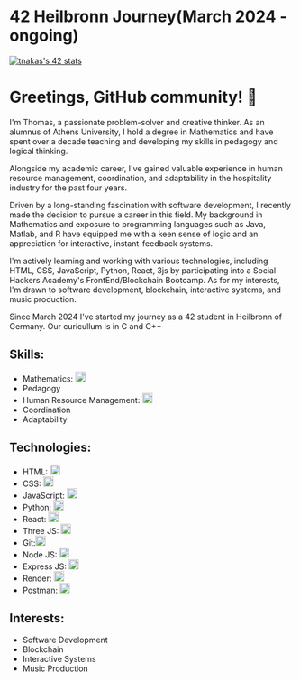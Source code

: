 # 42 Heilbronn Journey(March 2024 - ongoing)
[![tnakas's 42 stats](https://badge.mediaplus.ma/colorfulwaves/tnakas?1337Badge=off&UM6P=off)](https://github.com/oakoudad/badge42)
# Greetings, GitHub community! 👋

I'm Thomas, a passionate problem-solver and creative thinker. As an alumnus of Athens University, I hold a degree in Mathematics and have spent over a decade teaching and developing my skills in pedagogy and logical thinking.

Alongside my academic career, I've gained valuable experience in human resource management, coordination, and adaptability in the hospitality industry for the past four years.

Driven by a long-standing fascination with software development, I recently made the decision to pursue a career in this field. My background in Mathematics and exposure to programming languages such as Java, Matlab, and R have equipped me with a keen sense of logic and an appreciation for interactive, instant-feedback systems.

I'm actively learning and working with various technologies, including HTML, CSS, JavaScript, Python, React, 3js by participating into a Social Hackers Academy's FrontEnd/Blockchain  Bootcamp. As for my interests, I'm drawn to software development, blockchain, interactive systems, and music production.

Since March 2024 I've started my journey as a 42 student in Heilbronn of Germany. Our curicullum is in C and C++

## Skills:

- Mathematics: <img src="https://upload.wikimedia.org/wikipedia/commons/thumb/f/fd/Math_2.png/640px-Math_2.png" width="18px" height="18px"/>
- Pedagogy
- Human Resource Management: <img src="https://upload.wikimedia.org/wikipedia/commons/thumb/b/b0/Human_resources.png/640px-Human_resources.png" width="18px" height="18px"/>
- Coordination
- Adaptability

## Technologies:

- HTML: <img src="https://upload.wikimedia.org/wikipedia/commons/3/38/HTML5_Badge.svg" width="18px" height="18px"/>
- CSS: <img src="https://upload.wikimedia.org/wikipedia/commons/d/d5/CSS3_logo_and_wordmark.svg" width="18px" height="18px"/>
- JavaScript: <img src="https://upload.wikimedia.org/wikipedia/commons/6/6a/JavaScript-logo.png" width="18px" height="18px"/>
- Python: <img src="https://upload.wikimedia.org/wikipedia/commons/0/0a/Python.svg" width="18px" height="18px"/>
- React: <img src="https://upload.wikimedia.org/wikipedia/commons/a/a7/React-icon.svg" width="18px" height="18px"/>
- Three JS: <img src="https://upload.wikimedia.org/wikipedia/commons/thumb/3/3f/Three.js_Icon.svg/512px-Three.js_Icon.svg.png?20211115112438" width="18px" height="18px"/>
- Git:<img src="https://upload.wikimedia.org/wikipedia/commons/thumb/0/03/Git_format.png/640px-Git_format.png" width="18px" height="18px"/>
- Node JS: <img src="https://upload.wikimedia.org/wikipedia/commons/thumb/7/70/Font_Awesome_5_brands_node-js.svg/640px-Font_Awesome_5_brands_node-js.svg.png" width="18px" height="18px"/>
- Express JS: <img src="https://upload.wikimedia.org/wikipedia/commons/6/64/Expressjs.png" width="18px" height="18px"/>
- Render: <img src="https://intellyx.com/wp-content/uploads/2019/08/Render-cloud-intellyx-BC-logo-300x157.png" width="18px" height="18px"/>
- Postman: <img src="https://cdn.worldvectorlogo.com/logos/postman.svg" width="18px" height="18px"/>

## Interests:

- Software Development
- Blockchain
- Interactive Systems
- Music Production
